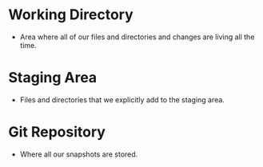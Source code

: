 # Working Directory
- Area where all of our files and directories and changes are living all the time.

# Staging Area
- Files and directories that we explicitly add to the staging area. 

# Git Repository
- Where all our snapshots are stored. 
